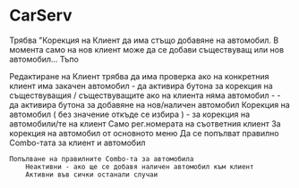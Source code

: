 # CarServ
Трябва "Корекция на Клиент да има стъщо добавяне на автомобил. В момента само на нов клиент може да се добави съществуващ или нов автомобил... Тъпо

Редактиране на Клиент трябва да има проверка 
	ако на конкретния клиент има закачен автомобил - да активира бутона за корекция на съществуващия / съществуващите
	ако на клиента няма автомобил - - да активира бутона за добавяне на нов/наличен автомобил
Корекция на автомобил ( без значение откъде се избира ) - 
	за корекция на автомобили/те на клиент 
		Само рег.номерата на съответния клиент
	За корекция на автомобил от основното меню 
		Да се попълват правилно Combo-тата за клиент и автомобил
		
	Попълване на правилните Combo-та за автомобила 
		Неактивни - ако ще се добавя наличен автомобил към клиент
		Активни във сички останали случаи
